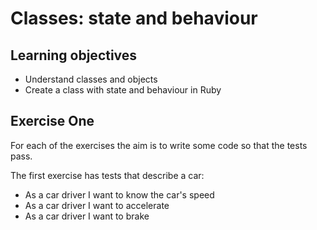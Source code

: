 # Classes: state and behaviour

## Learning objectives

- Understand classes and objects
- Create a class with state and behaviour in Ruby

## Exercise One

For each of the exercises the aim is to write some code so that the tests pass.

The first exercise has tests that describe a car:

- As a car driver I want to know the car's speed
- As a car driver I want to accelerate
- As a car driver I want to brake